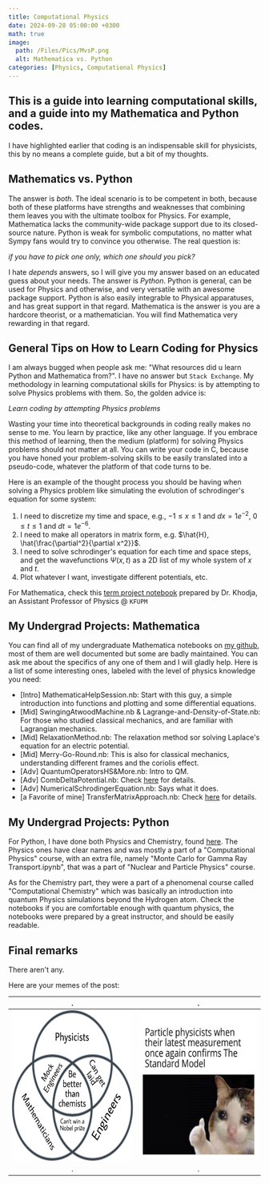 ```yaml
---
title: Computational Physics
date: 2024-09-28 05:00:00 +0300
math: true
image:
  path: /Files/Pics/MvsP.png
  alt: Mathematica vs. Python
categories: [Physics, Computational Physics]
---
```

## This is a guide into learning computational skills, and a guide into my Mathematica and Python codes.

I have highlighted earlier that coding is an indispensable skill for physicists, this by no means a complete guide, but a bit of my thoughts.

## Mathematics vs. Python
The answer is _both_. The ideal scenario is to be competent in both, because both of these platforms have strengths and weaknesses that combining them leaves you with the ultimate toolbox for Physics. For example, Mathematica lacks the community-wide package support due to its closed-source nature. Python is weak for symbolic computations, no matter what Sympy fans would try to convince you otherwise. The real question is:

_if you have to pick one only, which one should you pick?_

I hate _depends_ answers, so I will give you my answer based on an educated guess about your needs. The answer is _Python_. Python is general, can be used for Physics and otherwise, and very versatile with an awesome package support. Python is also easily integrable to Physical apparatuses, and has great support in that regard. Mathematica is the answer is you are a hardcore theorist, or a mathematician. You will find Mathematica very rewarding in that regard.

## General Tips on How to Learn Coding for Physics
I am always bugged when people ask me: "What resources did u learn Python and Mathematica from?". I have no answer but ```Stack Exchange```. My methodology in learning computational skills for Physics: is by attempting to solve Physics problems with them. So, the golden advice is:

_Learn coding by attempting Physics problems_

Wasting your time into theoretical backgrounds in coding really makes no sense to me. You learn by practice, like any other language. If you embrace this method of learning, then the medium (platform) for solving Physics problems should not matter at all. You can write your code in C, because you have honed your problem-solving skills to be easily translated into a pseudo-code, whatever the platform of that code turns to be.

Here is an example of the thought process you should be having when solving a Physics problem like simulating the evolution of schrodinger's equation for some system:

1. I need to discretize my time and space, e.g., $-1\le x \le 1$ and $dx = 1e^{-2}$, $0\le t \le 1$ and $dt = 1e^{-6}$. 
2. I need to make all operators in matrix form, e.g. $\hat{H}, \hat{\frac{\partial^2}{\partial x^2}}$.
3. I need to solve schrodinger's equation for each time and space steps, and get the wavefunctions $\Psi(x,t)$ as a 2D list of my whole system of $x$ and $t$.
4. Plot whatever I want, investigate different potentials, etc.

For Mathematica, check this [term project notebook](/Files/Mathematica/PhysicsTrainingNotebook.nb) prepared by Dr. Khodja, an Assistant Professor of Physics @ ```KFUPM```

## My Undergrad Projects: Mathematica

You can find all of my undergraduate Mathematica notebooks on [my github](https://github.com/ibralyousef/UnderGrad/tree/main/00_Mathematica), most of them are well documented but some are badly maintained. You can ask me about the specifics of any one of them and I will gladly help. Here is a list of some interesting ones, labeled with the level of physics knowledge you need: 

- [Intro] MathematicaHelpSession.nb: Start with this guy, a simple introduction into functions and plotting and some differential equations.
- [Mid] SwingingAtwoodMachine.nb & Lagrange-and-Density-of-State.nb: For those who studied classical mechanics, and are familiar with Lagrangian mechanics.
- [Mid] RelaxationMethod.nb: The relaxation method sor solving Laplace's equation for an electric potential.
- [Mid] Merry-Go-Round.nb: This is also for classical mechanics, understanding different frames and the coriolis effect.
- [Adv] QuantumOperatorsHS&More.nb: Intro to QM.
- [Adv] CombDeltaPotential.nb: Check [here](/Files/Mathematica/CDP.pdf) for details.
- [Adv] NumericalSchrodingerEquation.nb: Says what it does. 
- [a Favorite of mine] TransferMatrixApproach.nb: Check [here](/Files/Mathematica/TMA.pdf) for details.

## My Undergrad Projects: Python
For Python, I have done both Physics and Chemistry, found [here](https://github.com/ibralyousef/UnderGrad/tree/main/00_Python). The Physics ones have clear names and was mostly a part of a "Computational Physics" course, with an extra file, namely "Monte Carlo for Gamma Ray Transport.ipynb", that was a part of "Nuclear and Particle Physics" course.

As for the Chemistry part, they were a part of a phenomenal course called "Computational Chemistry" which was basically an introduction into quantum Physics simulations beyond the Hydrogen atom. Check the notebooks if you are comfortable enough with quantum physics, the notebooks were prepared by a great instructor, and should be easily readable.

## Final remarks

There aren't any.

Here are your memes of the post:

|                              .                              |                              .                              |
| :---------------------------------------------------------: | :---------------------------------------------------------: |
| <img src="/Files/Memes/PS.png" height = "300" width="300"/> | <img src="/Files/Memes/SM.jpg" height = "291" width="291"/> |
|                              .                              |                              .                              |


